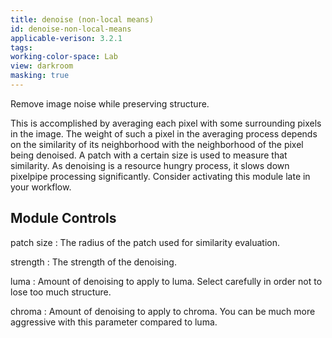```yaml
---
title: denoise (non-local means)
id: denoise-non-local-means
applicable-verison: 3.2.1
tags: 
working-color-space: Lab 
view: darkroom
masking: true
---
```


Remove image noise while preserving structure. 

This is accomplished by averaging each pixel with some surrounding pixels in the image. The weight of such a pixel in the averaging process depends on the similarity of its neighborhood with the neighborhood of the pixel being denoised. A patch with a certain size is used to measure that similarity. As denoising is a resource hungry process, it slows down pixelpipe processing significantly. Consider activating this module late in your workflow.

## Module Controls

patch size
: The radius of the patch used for similarity evaluation.

strength
: The strength of the denoising.

luma
: Amount of denoising to apply to luma. Select carefully in order not to lose too much structure.

chroma
: Amount of denoising to apply to chroma. You can be much more aggressive with this parameter compared to luma.